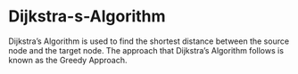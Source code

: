 # Dijkstra-s-Algorithm
Dijkstra’s Algorithm is used to find the shortest distance between the source node and the target node.
The approach that Dijkstra’s Algorithm follows is known as the Greedy Approach.
